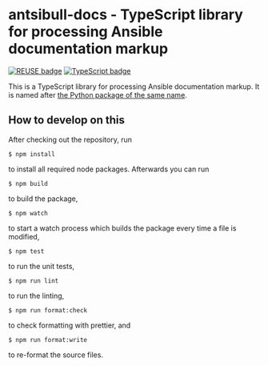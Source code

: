 <!--
Copyright (c) Ansible Project
Simplified BSD License (see LICENSES/BSD-2-Clause.txt or https://opensource.org/licenses/BSD-2-Clause)
SPDX-License-Identifier: BSD-2-Clause
-->

# antsibull-docs - TypeScript library for processing Ansible documentation markup

[![REUSE badge](https://github.com/ansible-community/antsibull-docs-ts/actions/workflows/reuse.yml/badge.svg)](https://github.com/ansible-community/antsibull-docs-ts/actions/workflows/reuse.yml)
[![TypeScript badge](https://github.com/ansible-community/antsibull-docs-ts/actions/workflows/typescript.yml/badge.svg)](https://github.com/ansible-community/antsibull-docs-ts/actions/workflows/typescript.yml)

This is a TypeScript library for processing Ansible documentation markup. It is named after [the Python package of the same name](https://github.com/ansible-community/antsibull-docs/).

## How to develop on this

After checking out the repository, run
```shell
$ npm install
```
to install all required node packages. Afterwards you can run
```shell
$ npm build
```
to build the package,
```shell
$ npm watch
```
to start a watch process which builds the package every time a file is modified,
```shell
$ npm test
```
to run the unit tests,
```shell
$ npm run lint
```
to run the linting,
```shell
$ npm run format:check
```
to check formatting with prettier, and
```shell
$ npm run format:write
```
to re-format the source files.
